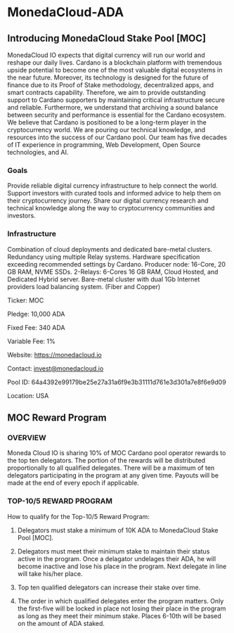 # MonedaCloud-ADA

## Introducing MonedaCloud Stake Pool [MOC]

MonedaCloud IO expects that digital currency will run our world and reshape our daily lives. Cardano is a blockchain platform with tremendous upside potential to become one of the most valuable digital ecosystems in the near future. Moreover, its technology is designed for the future of finance due to its Proof of Stake methodology, decentralized apps, and smart contracts capability. Therefore, we aim to provide outstanding support to Cardano supporters by maintaining critical infrastructure secure and reliable. Furthermore, we understand that archiving a sound balance between security and performance is essential for the Cardano ecosystem. We believe that Cardano is positioned to be a long-term player in the cryptocurrency world. We are pouring our technical knowledge, and resources into the success of our Cardano pool.
Our team has five decades of IT experience in programming, Web Development, Open Source technologies, and AI.

### Goals
Provide reliable digital currency infrastructure to help connect the world.
Support investors with curated tools and informed advice to help them on their cryptocurrency journey.
Share our digital currency research and technical knowledge along the way to cryptocurrency communities and investors.

### Infrastructure
Combination of cloud deployments and dedicated bare-metal clusters.
Redundancy using multiple Relay systems.
Hardware specification exceeding recommended settings by Cardano.
Producer node: 16-Core, 20 GB RAM, NVME SSDs.
2-Relays: 6-Cores 16 GB RAM, Cloud Hosted, and Dedicated Hybrid server.
Bare-metal cluster with dual 1Gb Internet providers load balancing system. (Fiber and Copper)


Ticker: MOC

Pledge: 10,000 ADA

Fixed Fee: 340 ADA

Variable Fee: 1%

Website: https://monedacloud.io

Contact: invest@monedacloud.io

Pool ID: 64a4392e99179be25e27a31a6f9e3b31111d761e3d301a7e8f6e9d09

Location: USA


## MOC Reward Program


### OVERVIEW

Moneda Cloud IO is sharing 10% of MOC Cardano pool operator rewards to the top ten delegators. The portion of the rewards will be distributed proportionally to all qualified delegates. There will be a maximum of ten delegators participating in the program at any given time. Payouts will be made at the end of every epoch if applicable.

### TOP-10/5 REWARD PROGRAM

How to qualify for the Top-10/5 Reward Program:

1. Delegators must stake a minimum of 10K ADA to MonedaCloud Stake Pool [MOC].

2. Delegators must meet their minimum stake to maintain their status active in the program. Once a delagator undelages their ADA, he will become inactive and lose his place in the program. Next delegate in line will take his/her place.

3. Top ten qualified delegators can increase their stake over time.

4. The order in which qualified delegates enter the program matters. Only the first-five will be locked in place not losing their place in the program as long as they meet their minimum stake. Places 6-10th will be based on the amount of ADA staked.

